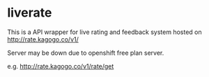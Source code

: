 liverate
========
This is a API wrapper for live rating and feedback system hosted on http://rate.kagogo.co/v1/

Server may be down due to openshift free plan server.

e.g. http://rate.kagogo.co/v1/rate/get
